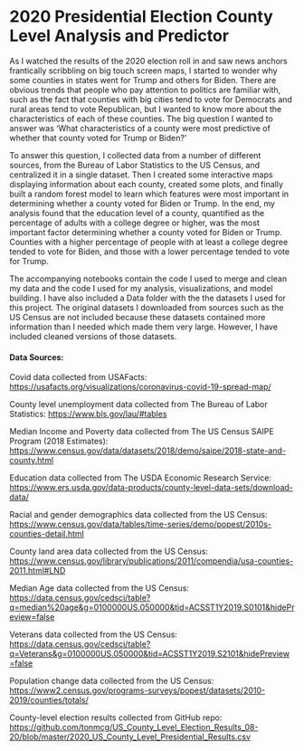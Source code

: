 # 2020 Presidential Election County Level Analysis and Predictor

As I watched the results of the 2020 election roll in and saw news anchors frantically scribbling on big touch screen maps, I started to wonder why some counties in states went for Trump and others for Biden. There are obvious trends that people who pay attention to politics are familiar with, such as the fact that counties with big cities tend to vote for Democrats and rural areas tend to vote Republican, but I wanted to know more about the characteristics of each of these counties. The big question I wanted to answer was ‘What characteristics of a county were most predictive of whether that county voted for Trump or Biden?’
  
To answer this question, I collected data from a number of different sources, from the Bureau of Labor Statistics to the US Census, and centralized it in a single dataset. Then I created some interactive maps displaying information about each county, created some plots, and finally built a random forest model to learn which features were most important in determining whether a county voted for Biden or Trump. In the end, my analysis found that the education level of a county, quantified as the percentage of adults with a college degree or higher, was the most important factor determining whether a county voted for Biden or Trump. Counties with a higher percentage of people with at least a college degree tended to vote for Biden, and those with a lower percentage tended to vote for Trump.

The accompanying notebooks contain the code I used to merge and clean my data and the code I used for my analysis, visualizations, and model building. I have also included a Data folder with the the datasets I used for this project. The original datasets I downloaded from sources such as the US Census are not included because these datasets contained more information than I needed which made them very large. However, I have included cleaned versions of those datasets.

#### Data Sources:
Covid data collected from USAFacts: https://usafacts.org/visualizations/coronavirus-covid-19-spread-map/

County level unemployment data collected from The Bureau of Labor Statistics: https://www.bls.gov/lau/#tables

Median Income and Poverty data collected from The US Census SAIPE Program (2018 Estimates): https://www.census.gov/data/datasets/2018/demo/saipe/2018-state-and-county.html

Education data collected from The USDA Economic Research Service: https://www.ers.usda.gov/data-products/county-level-data-sets/download-data/

Racial and gender demographics data collected from the US Census: https://www.census.gov/data/tables/time-series/demo/popest/2010s-counties-detail.html

County land area data collected from the US Census: https://www.census.gov/library/publications/2011/compendia/usa-counties-2011.html#LND

Median Age data collected from the US Census: https://data.census.gov/cedsci/table?q=median%20age&g=0100000US.050000&tid=ACSST1Y2019.S0101&hidePreview=false

Veterans data collected from the US Census: https://data.census.gov/cedsci/table?q=Veterans&g=0100000US.050000&tid=ACSST1Y2019.S2101&hidePreview=false

Population change data collected from the US Census: https://www2.census.gov/programs-surveys/popest/datasets/2010-2019/counties/totals/

County-level election results collected from GitHub repo: https://github.com/tonmcg/US_County_Level_Election_Results_08-20/blob/master/2020_US_County_Level_Presidential_Results.csv
